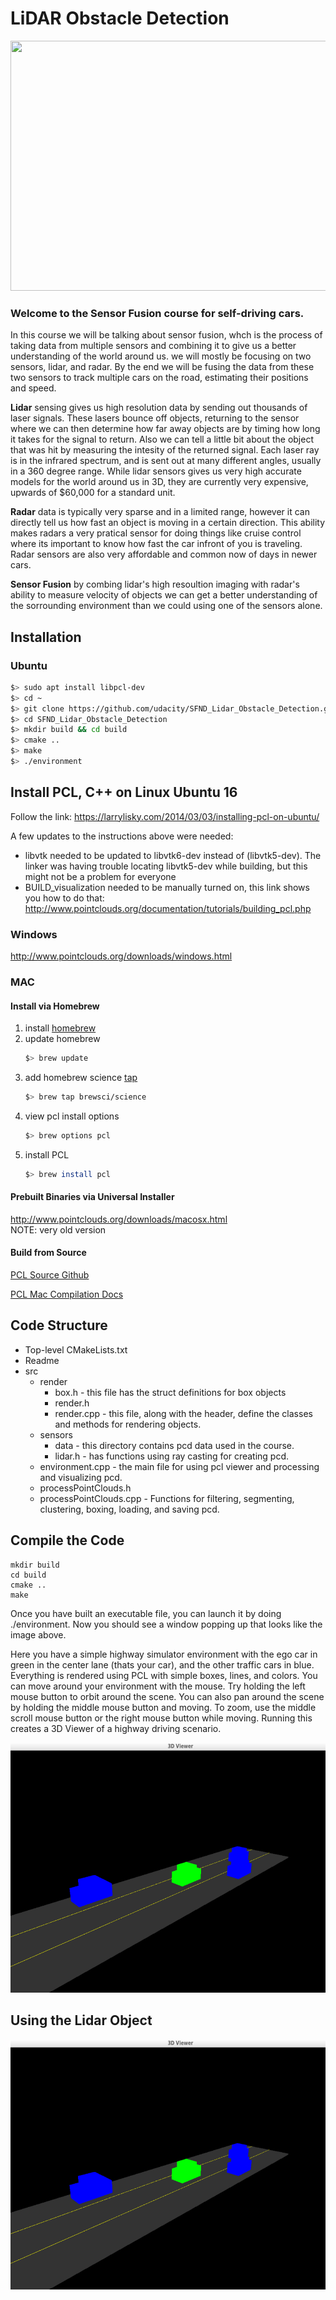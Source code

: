# LiDAR Obstacle Detection

<img src="media/ObstacleDetectionFPS.gif" width="700" height="400" />

### Welcome to the Sensor Fusion course for self-driving cars.

In this course we will be talking about sensor fusion, whch is the process of taking data from multiple sensors and combining it to give us a better understanding of the world around us. we will mostly be focusing on two sensors, lidar, and radar. By the end we will be fusing the data from these two sensors to track multiple cars on the road, estimating their positions and speed.

**Lidar** sensing gives us high resolution data by sending out thousands of laser signals. These lasers bounce off objects, returning to the sensor where we can then determine how far away objects are by timing how long it takes for the signal to return. Also we can tell a little bit about the object that was hit by measuring the intesity of the returned signal. Each laser ray is in the infrared spectrum, and is sent out at many different angles, usually in a 360 degree range. While lidar sensors gives us very high accurate models for the world around us in 3D, they are currently very expensive, upwards of $60,000 for a standard unit.

**Radar** data is typically very sparse and in a limited range, however it can directly tell us how fast an object is moving in a certain direction. This ability makes radars a very pratical sensor for doing things like cruise control where its important to know how fast the car infront of you is traveling. Radar sensors are also very affordable and common now of days in newer cars.

**Sensor Fusion** by combing lidar's high resoultion imaging with radar's ability to measure velocity of objects we can get a better understanding of the sorrounding environment than we could using one of the sensors alone.


## Installation

### Ubuntu 

```bash
$> sudo apt install libpcl-dev
$> cd ~
$> git clone https://github.com/udacity/SFND_Lidar_Obstacle_Detection.git
$> cd SFND_Lidar_Obstacle_Detection
$> mkdir build && cd build
$> cmake ..
$> make
$> ./environment
```

## Install PCL, C++ on Linux Ubuntu 16

Follow the link: https://larrylisky.com/2014/03/03/installing-pcl-on-ubuntu/

A few updates to the instructions above were needed: 
* libvtk needed to be updated to libvtk6-dev instead of (libvtk5-dev). The linker was having trouble locating libvtk5-dev while building, but this might not be a problem for everyone
* BUILD_visualization needed to be manually turned on, this link shows you how to do that: http://www.pointclouds.org/documentation/tutorials/building_pcl.php

### Windows 

http://www.pointclouds.org/downloads/windows.html

### MAC

#### Install via Homebrew
1. install [homebrew](https://brew.sh/)
2. update homebrew 
	```bash
	$> brew update
	```
3. add  homebrew science [tap](https://docs.brew.sh/Taps) 
	```bash
	$> brew tap brewsci/science
	```
4. view pcl install options
	```bash
	$> brew options pcl
	```
5. install PCL 
	```bash
	$> brew install pcl
	```

#### Prebuilt Binaries via Universal Installer
http://www.pointclouds.org/downloads/macosx.html  
NOTE: very old version 

#### Build from Source

[PCL Source Github](https://github.com/PointCloudLibrary/pcl)

[PCL Mac Compilation Docs](http://www.pointclouds.org/documentation/tutorials/compiling_pcl_macosx.php)

## Code Structure

- Top-level CMakeLists.txt
- Readme
- src
	- render
		- box.h - this file has the struct definitions for box objects
		- render.h
		- render.cpp - this file, along with the header, define the classes and methods for rendering objects.
	- sensors
		- data - this directory contains pcd data used in the course.
		- lidar.h - has functions using ray casting for creating pcd.
	- environment.cpp - the main file for using pcl viewer and processing and visualizing pcd.
	- processPointClouds.h
	- processPointClouds.cpp - Functions for filtering, segmenting, clustering, boxing, loading, and saving pcd.

## Compile the Code

```terminal
mkdir build
cd build
cmake ..
make
```

Once you have built an executable file, you can launch it by doing ./environment. Now you should see a window popping up that looks like the image above.

Here you have a simple highway simulator environment with the ego car in green in the center lane (thats your car), and the other traffic cars in blue. Everything is rendered using PCL with simple boxes, lines, and colors. You can move around your environment with the mouse. Try holding the left mouse button to orbit around the scene. You can also pan around the scene by holding the middle mouse button and moving. To zoom, use the middle scroll mouse button or the right mouse button while moving. Running this creates a 3D Viewer of a highway driving scenario. 

<img src="media/3D_Viewer_Highway.png" width="700" height="400" />

## Using the Lidar Object

<img src="media/3D_Viewer_Highway.png" width="700" height="400" />
